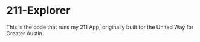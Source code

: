 # 211-Explorer
This is the code that runs my 211 App, originally built for the United Way for Greater Austin.
